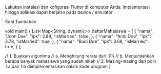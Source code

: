 Lakukan instalasi dan kofigurasi Flutter di komputer Anda. Implementasi hingga aplikasi dapat berjalan pada device / emulator



Soal Tambahan

void main() {
List<Map<String, dynamic>> daftarMahasiswa = [
{
"nama": "John Doe",
"ipk": 3.88,
"isMarried": false,
},
{
"nama": "Andi Doe",
"ipk": 3.78,
"isMarried": true,
},
{
"nama": "Budi Doe",
"ipk": 3.68,
"isMarried": true,
}
];

// 1. Buatkan algoritma
// a. Menghitung rerata dari IPK
// b. Menjumlahkan berapa banyak mahasiswa yang sudah nikah
// 2. Masing-masing dari poin 1.a dan 1.b diimplementasikan dalam kode program
}